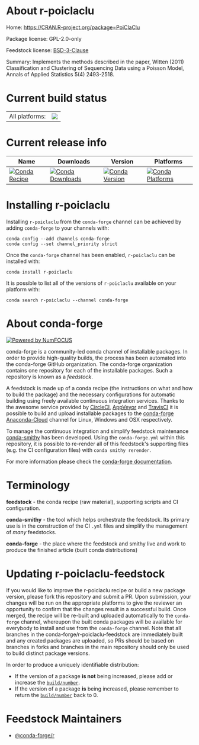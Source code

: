 About r-poiclaclu
=================

Home: https://CRAN.R-project.org/package=PoiClaClu

Package license: GPL-2.0-only

Feedstock license: [BSD-3-Clause](https://github.com/conda-forge/r-poiclaclu-feedstock/blob/master/LICENSE.txt)

Summary: Implements the methods described in the paper, Witten (2011) Classification and Clustering of Sequencing Data using a Poisson Model, Annals of Applied Statistics 5(4) 2493-2518.

Current build status
====================


<table><tr><td>All platforms:</td>
    <td>
      <a href="https://dev.azure.com/conda-forge/feedstock-builds/_build/latest?definitionId=12936&branchName=master">
        <img src="https://dev.azure.com/conda-forge/feedstock-builds/_apis/build/status/r-poiclaclu-feedstock?branchName=master">
      </a>
    </td>
  </tr>
</table>

Current release info
====================

| Name | Downloads | Version | Platforms |
| --- | --- | --- | --- |
| [![Conda Recipe](https://img.shields.io/badge/recipe-r--poiclaclu-green.svg)](https://anaconda.org/conda-forge/r-poiclaclu) | [![Conda Downloads](https://img.shields.io/conda/dn/conda-forge/r-poiclaclu.svg)](https://anaconda.org/conda-forge/r-poiclaclu) | [![Conda Version](https://img.shields.io/conda/vn/conda-forge/r-poiclaclu.svg)](https://anaconda.org/conda-forge/r-poiclaclu) | [![Conda Platforms](https://img.shields.io/conda/pn/conda-forge/r-poiclaclu.svg)](https://anaconda.org/conda-forge/r-poiclaclu) |

Installing r-poiclaclu
======================

Installing `r-poiclaclu` from the `conda-forge` channel can be achieved by adding `conda-forge` to your channels with:

```
conda config --add channels conda-forge
conda config --set channel_priority strict
```

Once the `conda-forge` channel has been enabled, `r-poiclaclu` can be installed with:

```
conda install r-poiclaclu
```

It is possible to list all of the versions of `r-poiclaclu` available on your platform with:

```
conda search r-poiclaclu --channel conda-forge
```


About conda-forge
=================

[![Powered by NumFOCUS](https://img.shields.io/badge/powered%20by-NumFOCUS-orange.svg?style=flat&colorA=E1523D&colorB=007D8A)](http://numfocus.org)

conda-forge is a community-led conda channel of installable packages.
In order to provide high-quality builds, the process has been automated into the
conda-forge GitHub organization. The conda-forge organization contains one repository
for each of the installable packages. Such a repository is known as a *feedstock*.

A feedstock is made up of a conda recipe (the instructions on what and how to build
the package) and the necessary configurations for automatic building using freely
available continuous integration services. Thanks to the awesome service provided by
[CircleCI](https://circleci.com/), [AppVeyor](https://www.appveyor.com/)
and [TravisCI](https://travis-ci.com/) it is possible to build and upload installable
packages to the [conda-forge](https://anaconda.org/conda-forge)
[Anaconda-Cloud](https://anaconda.org/) channel for Linux, Windows and OSX respectively.

To manage the continuous integration and simplify feedstock maintenance
[conda-smithy](https://github.com/conda-forge/conda-smithy) has been developed.
Using the ``conda-forge.yml`` within this repository, it is possible to re-render all of
this feedstock's supporting files (e.g. the CI configuration files) with ``conda smithy rerender``.

For more information please check the [conda-forge documentation](https://conda-forge.org/docs/).

Terminology
===========

**feedstock** - the conda recipe (raw material), supporting scripts and CI configuration.

**conda-smithy** - the tool which helps orchestrate the feedstock.
                   Its primary use is in the construction of the CI ``.yml`` files
                   and simplify the management of *many* feedstocks.

**conda-forge** - the place where the feedstock and smithy live and work to
                  produce the finished article (built conda distributions)


Updating r-poiclaclu-feedstock
==============================

If you would like to improve the r-poiclaclu recipe or build a new
package version, please fork this repository and submit a PR. Upon submission,
your changes will be run on the appropriate platforms to give the reviewer an
opportunity to confirm that the changes result in a successful build. Once
merged, the recipe will be re-built and uploaded automatically to the
`conda-forge` channel, whereupon the built conda packages will be available for
everybody to install and use from the `conda-forge` channel.
Note that all branches in the conda-forge/r-poiclaclu-feedstock are
immediately built and any created packages are uploaded, so PRs should be based
on branches in forks and branches in the main repository should only be used to
build distinct package versions.

In order to produce a uniquely identifiable distribution:
 * If the version of a package **is not** being increased, please add or increase
   the [``build/number``](https://docs.conda.io/projects/conda-build/en/latest/resources/define-metadata.html#build-number-and-string).
 * If the version of a package **is** being increased, please remember to return
   the [``build/number``](https://docs.conda.io/projects/conda-build/en/latest/resources/define-metadata.html#build-number-and-string)
   back to 0.

Feedstock Maintainers
=====================

* [@conda-forge/r](https://github.com/conda-forge/r/)

